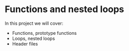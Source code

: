 # Functions and nested loops

In this project we will cover:

- Functions, prototype functions
- Loops, nested loops
- Header files
